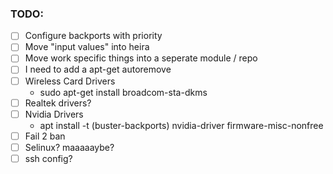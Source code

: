 ### TODO:
- [ ] Configure backports with priority
- [ ] Move "input values" into heira
- [ ] Move work specific things into a seperate module / repo
- [ ] I need to add a apt-get autoremove
- [ ] Wireless Card Drivers
  - sudo apt-get install broadcom-sta-dkms
- [ ] Realtek drivers?
- [ ] Nvidia Drivers 
  - apt install -t (buster-backports) nvidia-driver firmware-misc-nonfree
- [ ] Fail 2 ban
- [ ] Selinux? maaaaaybe?
- [ ] ssh config?
